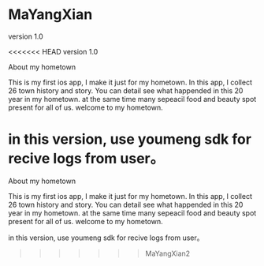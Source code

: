 MaYangXian
==========
version 1.0

<<<<<<< HEAD
version 1.0

About my hometown

This is my first ios app, I make it just for my hometown. In this app, I collect 26 town history and story. You can detail see what happended in this 20 year in my hometown. at the same time many sepeacil food and beauty spot present for all of us. welcome to my hometown.

in this version, use youmeng sdk for recive logs from user。
=======
About my hometown 

This is my first ios app, I make it just for my hometown. 
In this app, I collect 26 town history and story.
You can detail see what happended in this 20 year in my hometown. at the same time many sepeacil food and beauty spot present for all of us. welcome to my hometown.

in this version, use youmeng sdk for recive logs from user。

>>>>>>> MaYangXian2

